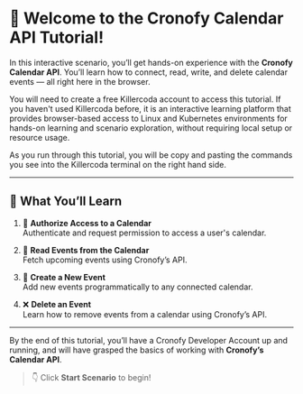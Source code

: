 # 👋 Welcome to the Cronofy Calendar API Tutorial!

In this interactive scenario, you’ll get hands-on experience with the **Cronofy Calendar API**. You’ll learn how to connect, read, write, and delete calendar events — all right here in the browser.


You will need to create a free Killercoda account to access this tutorial. If you haven't used Killercoda before, it is an interactive learning platform that provides browser-based access to Linux and Kubernetes environments for hands-on learning and scenario exploration, without requiring local setup or resource usage.

As you run through this tutorial, you will be copy and pasting the commands you see into the Killercoda terminal on the right hand side.


---

## 🧭 What You’ll Learn

1. 🔐 **Authorize Access to a Calendar**  
   Authenticate and request permission to access a user's calendar.

2. 📅 **Read Events from the Calendar**  
   Fetch upcoming events using Cronofy’s API.

3. 📝 **Create a New Event**  
   Add new events programmatically to any connected calendar.

4. ❌ **Delete an Event**  
   Learn how to remove events from a calendar using Cronofy’s API.

---

By the end of this tutorial, you’ll have a Cronofy Developer Account up and running, and will have grasped the basics of working with **Cronofy’s Calendar API**.



>👇 Click **Start Scenario** to begin!
